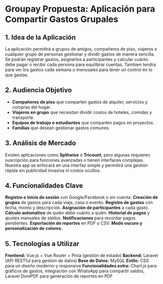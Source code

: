 #  **Groupay** Propuesta: Aplicación para Compartir Gastos Grupales 

## 1. Idea de la Aplicación 
La aplicación permitirá a grupos de amigos, compañeros de piso, viajeros o cualquier grupo de personas gestionar y dividir gastos de manera sencilla. Se podrán registrar gastos, asignarlos a participantes y calcular cuánto debe pagar o recibir cada persona para equilibrar cuentas. Tambien tendra para ver los gastos cada semana o menusales para tener un control en lo que gastas.

## 2. Audiencia Objetivo
- **Compañeros de piso** que comparten gastos de alquiler, servicios y compras del hogar.
- **Viajeros en grupo** que necesitan dividir costos de hoteles, comidas y transporte.
- **Equipos de trabajo o estudiantes** que comparten pagos en proyectos.
- **Familias** que desean gestionar gastos comunes.

## 3. Análisis de Mercado
Existen aplicaciones como **Splitwise** o **Tricount**, pero algunas requieren suscripción para funciones avanzadas o tienen interfaces complejas. Nuestra app se enfocará en una interfaz simple y permitirá una gestión rápida sin publicidad invasiva ni costos ocultos.

## 4. Funcionalidades Clave
**Registro e inicio de sesión** con Google/Facebook o sin cuenta.
**Creación de grupos** de gastos para cada viaje, casa o evento.
**Registro de gastos** con fecha, monto y descripción.
**Asignación de participantes** a cada gasto.
**Cálculo automático** de quién debe cuánto a quién.
**Historial de pagos** y ajustes manuales de saldos.
**Notificaciones** para recordar pagos pendientes.
**Exportación de reportes** en PDF o CSV.
**Modo oscuro y personalización de colores.**

## 5. Tecnologías a Utilizar
**Frontend:** Vue.js + Vue Router + Pinia (gestión de estado)
**Backend:** Laravel (API RESTful para gestión de datos)
**Base de Datos:** MySQL
**Estilo:** CSS para un diseño moderno y responsive
**Funcionalidades extra:** Chart.js para gráficos de gastos, integración con WhatsApp para compartir saldos, Laravel DomPDF para generación de reportes en PDF


